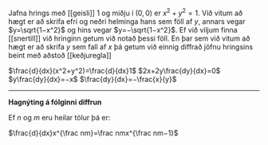 Jafna hrings með [[geisli]] $1$ og miðju í $(0,0)$ er $x^2+y^2=1$. Við vitum að hægt er að skrifa efri og neðri helminga hans sem föll af $y$, annars vegar $y=\sqrt{1−x^2}$ og hins vegar $y=−\sqrt{1−x^2}$. Ef við viljum finna [[snertill]] við hringinn getum við notað þessi föll. En þar sem við vitum að hægt er að skrifa $y$ sem fall af $x$ þá getum við einnig diffrað jöfnu hringsins beint með aðstoð [[keðjuregla]]

$\frac{d}{dx}(x^2+y^2)=\frac{d}{dx}1$
$2x+2y\frac{dy}{dx}=0$
$y\frac{dy}{dx}=−x$
$\frac{dy}{dx}=−\frac{x}{y}$
***

**Hagnýting á fólginni diffrun**

Ef $n$ og $m$ eru heilar tölur þá er:

$\frac{d}{dx}x^{\frac nm}=\frac nmx^{\frac nm−1}$